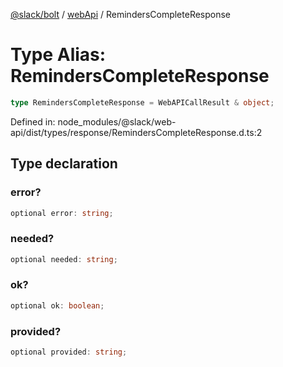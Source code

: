 [@slack/bolt](../../../../index.md) / [webApi](../index.md) / RemindersCompleteResponse

# Type Alias: RemindersCompleteResponse

```ts
type RemindersCompleteResponse = WebAPICallResult & object;
```

Defined in: node\_modules/@slack/web-api/dist/types/response/RemindersCompleteResponse.d.ts:2

## Type declaration

### error?

```ts
optional error: string;
```

### needed?

```ts
optional needed: string;
```

### ok?

```ts
optional ok: boolean;
```

### provided?

```ts
optional provided: string;
```

